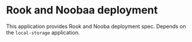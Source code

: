 # Rook and Noobaa deployment

This application provides Rook and Nooba deployment spec. Depends on the `local-storage` application.

